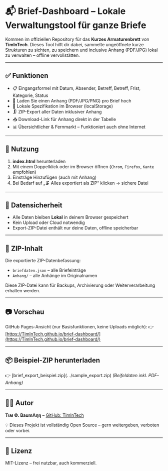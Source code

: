 # 📬 Brief-Dashboard – Lokale Verwaltungstool für ganze Briefe

Kommen im offiziellen Repository für das **Kurzes Armaturenbrett** von **TimInTech**. Dieses Tool hilft dir dabei, sammelte ungeöffnete kurze Strukturen zu sichten, zu speichern und inclusive Anhang (PDF/JPG) lokal zu verwalten – offline vervollstätten.

---

## ✅ Funktionen

- 📋 Eingangsformel mit Datum, Absender, Betreff, Betreff, Frist, Kategorie, Status
- 📎 Laden Sie einen Anhang (PDF/JPG/PNG) pro Brief hoch
- 💾 Lokale Spezifikation im Browser (localStorage)
- 🗜️ ZIP-Export aller Daten inklusiver Anhang
- 📥 Download-Link für Anhang direkt in der Tabelle
- 📊 Übersichtlicher & Fernmarkt – Funktioniert auch ohne Internet

---

## 🚀 Nutzung

1. **index.html** herunterladen
2. Mit einem Doppelklick oder im Browser öffnen (`Chrom`, `Firefox`, `Kante` empfohlen)
3. Einsträge Hinzufügen (auch mit Anhang)
4. Bei Bedarf auf „🗜️ Alles exportiert als ZIP“ klicken → sichere Datei

---

## 🔐 Datensicherheit

- Alle Daten bleiben **Lokal** in deinem Browser gespeichert
- Kein Upload oder Cloud notwendig
- Export-ZIP-Datei enthält nur deine Daten, offline speicherbar

---

## 📁 ZIP-Inhalt

Die exportierte ZIP-Datenbefassung:

- `briefdaten.json` – alle Briefeinträge
- `Anhang/` – alle Anhänge im Originalnamen

Diese ZIP-Datei kann für Backups, Archivierung oder Weiterverarbeitung erhalten werden.

---

## 📷 Vorschau

GitHub Pages-Ansicht (nur Basisfunktionen, keine Uploads möglich):
👉 [https://TimInTech.github.io/brief-dashboard/](https://TimInTech.github.io/brief-dashboard/)

---

## 📦 Beispiel-ZIP herunterladen

👉 [brief_export_beispiel.zip](. ./sample_export.zip) *(Beifeldaten inkl. PDF-Anhang)*

---

## 👨‍💻 Autor

**Tιм ©. BaumΛηη** – [GitHub: TimInTech](https://github.com/TimInTech)

💡 Dieses Projekt ist vollständig Open Source – gern weitergeben, verboten oder vorbei.

---

## 📜 Lizenz

MIT-Lizenz – frei nutzbar, auch kommerziell.
